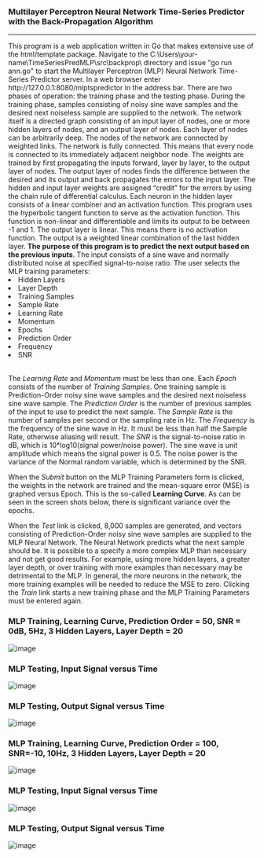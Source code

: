 <h3>Multilayer Perceptron Neural Network Time-Series Predictor with the Back-Propagation Algorithm</h3>
<hr>
This program is a web application written in Go that makes extensive use of the html/template package.
Navigate to the C:\Users\your-name\TimeSeriesPredMLP\src\backprop\ directory and issue "go run ann.go" to
start the Multilayer Perceptron (MLP) Neural Network Time-Series Predictor server. In a web browser enter http://127.0.0.1:8080/mlptspredictor
in the address bar.  There are two phases of operation:  the training phase and the testing phase.  During the training
phase, samples consisting of noisy sine wave samples and the desired next noiseless sample are supplied to the network.
The network itself is a directed graph consisting of an input layer of nodes, one or more hidden layers of nodes, and
an output layer of nodes.  Each layer of nodes can be arbitrarily deep.  The nodes of the network are connected by weighted
links.  The network is fully connected.  This means that every node is connected to its immediately adjacent neighbor node.  The weights are trained
by first propagating the inputs forward, layer by layer, to the output layer of nodes.  The output layer of nodes finds the
difference between the desired and its output and back propagates the errors to the input layer.  The hidden and input layer
weights are assigned “credit” for the errors by using the chain rule of differential calculus.  Each neuron in the hidden layer consists of a
linear combiner and an activation function.  This program uses the hyperbolic tangent function to serve as the activation function.
This function is non-linear and differentiable and limits its output to be between -1 and 1.  The output layer is linear.  This means
there is no activation function.  The output is a weighted linear combination of the last hidden layer.  <b>The purpose of this program is to predict
the next output based on the previous inputs</b>.  The input consists of a sine wave and normally distributed noise at specified signal-to-noise ratio.
The user selects the MLP training parameters:
<li>Hidden Layers</li>
<li>Layer Depth</li>
<li>Training Samples</li>
<li>Sample Rate</li>
<li>Learning Rate</li>
<li>Momentum</li>
<li>Epochs</li>
<li>Prediction Order</li>
<li>Frequency</li>
<li>SNR</li>
<br>
<p>
The <i>Learning Rate</i> and <i>Momentum</i> must be less than one.  Each <i>Epoch</i> consists of the number of <i>Training Samples</i>.  
One training sample is Prediction-Order noisy sine wave samples  and the desired next noiseless sine wave sample.  The <i>Prediction Order</i>
is the number of previous samples of the input to use to predict the next sample.  The <i>Sample Rate</i> is the number of samples per second
or the sampling rate in Hz.  The <i>Frequency</i> is the frequency of the sine wave in Hz.  It must be less than half the Sample Rate, otherwise
aliasing will result.  The <i>SNR</i> is the signal-to-noise ratio in dB, which is 10*log10(signal power/noise power).  The sine wave is unit
amplitude which means the signal power is 0.5.  The noise power is the variance of the Normal random variable, which is determined by the SNR.
</p>
<p>
When the <i>Submit</i> button on the MLP Training Parameters form is clicked, the weights in the network are trained
and the mean-square error (MSE) is graphed versus Epoch.  This is the so-called <b>Learning Curve</b>.  As can be seen in the screen shots below, 
there is significant variance over the epochs.
</p>
<p>
When the <i>Test</i> link is clicked, 8,000 samples are generated, and vectors consisting of Prediction-Order noisy sine wave samples are supplied
to the MLP Neural Network.  The Neural Network predicts what the next sample should be.  It is possible to a specify a 
more complex MLP than necessary and not get good results.  For example, using more hidden layers, a greater layer depth,
or over training with more examples than necessary may be detrimental to the MLP.  In general, the more neurons in the
network, the more training examples will be needed to reduce the MSE to zero.  Clicking the <i>Train</i> link starts a new training
phase and the MLP Training Parameters must be entered again.
</p>

<h3>MLP Training, Learning Curve, Prediction Order = 50, SNR = 0dB, 5Hz, 3 Hidden Layers, Layer Depth = 20</h3>

![image](https://github.com/thomasteplick/mlptspredictor/assets/117768679/eec6a60b-5a29-499a-a691-73d9e8820601)

 <h3>MLP Testing, Input Signal versus Time</h3>

![image](https://github.com/thomasteplick/mlptspredictor/assets/117768679/0d48b265-d958-467b-8495-1c0e12b7ec7b)

<h3>MLP Testing, Output Signal versus Time</h3>

![image](https://github.com/thomasteplick/mlptspredictor/assets/117768679/2a917bc3-3f8b-4ddc-9aeb-68d523106cdf)

<h3>MLP Training, Learning Curve, Prediction Order = 100, SNR=-10, 10Hz, 3 Hidden Layers, Layer Depth = 20</h3>

![image](https://github.com/thomasteplick/mlptspredictor/assets/117768679/d51d2bbc-ccb1-4d7d-9098-ebaf28238b8e)

<h3>MLP Testing, Input Signal versus Time</h3>

![image](https://github.com/thomasteplick/mlptspredictor/assets/117768679/9b87a336-bc57-4218-9f45-d9be188ce764)

<h3>MLP Testing, Output Signal versus Time</h3>

![image](https://github.com/thomasteplick/mlptspredictor/assets/117768679/f61f810b-6c22-415f-991c-3552296c7fd1)



 
